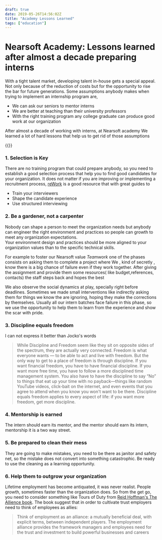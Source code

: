 ```yaml
--- 
draft: true
date: 2019-05-26T14:56:02Z
title: "Academy Lessons Learned"
tags: ["education"]
---
```



# Nearsoft Academy: Lessons learned after almost a decade preparing interns



With a tight talent market, developing talent in-house gets a special appeal. Not only 
because of the reduction of costs but for the opportunity to rise the bar for future generations. Some assumptions anybody makes when trying to implement an internship program are,

 * We can ask our seniors to mentor interns
 * We are better at teaching than their university professors
 * With the right training program any college graduate can produce good work at our organization

After almost a decade of working with interns, at Nearsoft academy We learned a lot of hard lessons that help us to get rid of those assumptions

{{<slideshare id="bewajPxfqnuRzZ" >}}


### 1. Selection is Key

There are no training program that could prepare anybody, so you need to establish a good selection process that help you to find good candidates for your organization. It does not matter if you are improving or implementing a recruitment process, [reWork](https://rework.withgoogle.com/subjects/hiring/) is a good resource that with great guides to 

* Train your interviewers
* Shape the candidate experience
* Use structured interviewing

### 2. Be a gardener, not a carpenter

Nobody can shape a person to meet the organization needs but anybody can engineer the right 
environment and practices so people can growth to meet any organization expectations.  
Your environment design and practices should be more aligned to your organization values than to 
the specific technical skills. 

For example to foster our Nearsoft value *Teamwork*  one of the phases consists on asking them 
to complete a project where We , kind of secretly , know there is a big chance of failure even 
if they work together.  After giving the assignment and provide them  some resources( like budget,references, contacts) the staff steps back and hopes the best

We also observe the social dynamics at play, specially right before deadlines. Sometimes we made 
small interventions like indirectly asking them for things we know the are ignoring, hoping they 
make the corrections by themselves.  Usually all our intern batches face failure in this phase, so we use the opportunity to help them to learn from the experience and show the scar with pride.

### 3. Discipline equals freedom

I can not express it better than Jocko's words

 > While Discipline and Freedom seem like they sit on opposite sides of the spectrum, 
 > they are  actually very connected. Freedom is what everyone wants — to be able to act 
 > and live with freedom. But the only way to get to a place of freedom is through discipline. 
 > If you want financial freedom, you have to have financial discipline. If you want more free 
 > time, you have to follow a more disciplined time management system. You also have to have the 
 > discipline to say “No” to things that eat up your time with no payback—things like random 
 > YouTube videos, click-bait on the internet, and even events that you agree to attend when you 
 > know you won't want to be there. Discipline equals freedom applies to every aspect of life: 
 > if you want more freedom, get more discipline.

### 4. Mentorship is earned

The intern should earn its mentor, and the mentor should earn its intern, mentorship it is a two 
way street. 


### 5. Be prepared to clean their mess

They are going to make mistakes, you need to be there as janitor and safety net, so the mistake does not convert into something catastrophic. Be ready to use the cleaning as a learning opportunity.    

### 6. Help them to outgrow your organization

Lifetime employment has become antiquated, it was never realist. People growth, sometimes faster 
than the organization does. So from the get go, you need to consider something like Tours of Duty from [Reid Hoffman's The Allience book](http://www.theallianceframework.com/). The book suggest that in order to cultivate trust employers need to think of employees as allies:

> Think of employment as an alliance: a mutually beneficial deal, with explicit terms, between 
> independent players. The employment alliance provides the framework managers and employees 
> need for the trust and investment to build powerful businesses and careers
